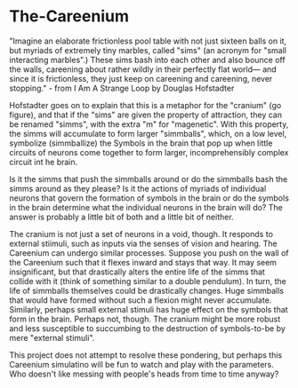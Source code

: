 # The-Careenium
"Imagine an elaborate frictionless pool table with not just sixteen balls on it, but myriads of extremely tiny marbles, called "sims" (an acronym for "small interacting marbles".) These sims bash into each other and also bounce off the walls, careening about rather wildly in their perfectly flat world— and since it is frictionless, they just keep on careening and careening, never stopping." - from I Am A Strange Loop by Douglas Hofstadter

Hofstadter goes on to explain that this is a metaphor for the "cranium" (go figure), and that if the "sims" are given the property of attraction, they can be renamed "simms", with the extra "m" for "magenetic". With this property, the simms will accumulate to form larger "simmballs", which, on a low level, symbolize (simmballize) the Symbols in the brain that pop up when little circuits of neurons come together to form larger, incomprehensibly complex circuit int he brain. 

Is it the simms that push the simmballs around or do the simmballs bash the simms around as they please? Is it the actions of myriads of individual neurons that govern the formation of symbols in the brain or do the symbols in the brain determine what the individual neurons in the brain will do? The answer is probably a little bit of both and a little bit of neither. 

The cranium is not just a set of neurons in a void, though. It responds to external stiimuli, such as inputs via the senses of vision and hearing. The Careenium can undergo similar processes. Suppose you push on the wall of the Careenium such that it flexes inward and stays that way. It may seem insignificant, but that drastically alters the entire life of the simms that collide with it (think of something similar to a double pendulum). In turn, the life of simmballs themselves could be drastically changes. Huge simmballs that would have formed without such a flexion might never accumulate. Similarly, perhaps small external stimuli has huge effect on the symbols that form in the brain. Perhaps not, though. The cranium might be more robust and less susceptible to succumbing to the destruction of symbols-to-be by mere "external stimuli". 

This project does not attempt to resolve these pondering, but perhaps this Careenium simulatino will be fun to watch and play with the parameters. Who doesn't like messing with people's heads from time to time anyway?
